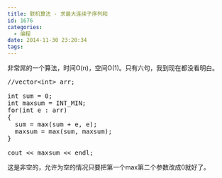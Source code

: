 ```yaml
---
title: 联机算法 - 求最大连续子序列和
id: 1676
categories:
  - 编程
date: 2014-11-30 23:20:34
tags:
---
```


非常屌的一个算法，时间O(n)，空间O(1)。只有六句，我到现在都没看明白。

<pre>
//vector&lt;int&gt; arr;

int sum = 0;
int maxsum = INT_MIN;
for(int e : arr)
{
  sum = max(sum + e, e);
  maxsum = max(sum, maxsum);
}

cout &lt;&lt; maxsum &lt;&lt; endl;
</pre>

这是非空的，允许为空的情况只要把第一个max第二个参数改成0就好了。
